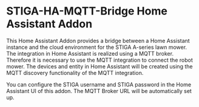 # STIGA-HA-MQTT-Bridge Home Assistant Addon

This Home Assistant Addon provides a bridge between a Home Assistant instance and the cloud environment for the STIGA A-series lawn mower.
The integration in Home Assistant is realized using a MQTT broker. Therefore it is necessary to use the MQTT integration to connect the robot mower. The devices and entity in Home Assistant will be created using the MQTT discovery functionality of the MQTT integration.

You can configure the STIGA username and STIGA password in the Home Assistant UI of this addon. The MQTT Broker URL will be automatically set up.